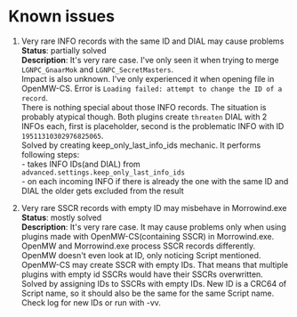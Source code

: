 <!-- markdownlint-disable MD013 -->
<!-- markdownlint-disable MD033 -->
# Known issues

1. Very rare INFO records with the same ID and DIAL may cause problems  
  **Status**: partially solved  
  **Description**: It's very rare case. I've only seen it when trying to merge `LGNPC_GnaarMok` and `LGNPC_SecretMasters`.  
  Impact is also unknown. I've only experienced it when opening file in OpenMW-CS. Error is `Loading failed: attempt to change the ID of a record`.  
  There is nothing special about those INFO records. The situation is probably atypical though. Both plugins create `threaten` DIAL with 2 INFOs each, first is placeholder, second is the problematic INFO with ID `19511310302976825065`.  
  Solved by creating keep_only_last_info_ids mechanic. It performs following steps:  
  \- takes INFO IDs(and DIAL) from `advanced.settings.keep_only_last_info_ids`  
  \- on each incoming INFO if there is already the one with the same ID and DIAL the older gets excluded from the result  

2. Very rare SSCR records with empty ID may misbehave in Morrowind.exe  
  **Status**: mostly solved  
  **Description**: It's very rare case. It may cause problems only when using plugins made with OpenMW-CS(containing SSCR) in Morrowind.exe.  
  OpenMW and Morrowind.exe process SSCR records differently. OpenMW doesn't even look at ID, only noticing Script mentioned. OpenMW-CS may create SSCR with empty IDs. That means that multiple plugins with empty id SSCRs would have their SSCRs overwritten.  
  Solved by assigning IDs to SSCRs with empty IDs. New ID is a CRC64 of Script name, so it should also be the same for the same Script name. Check log for new IDs or run with -vv.  

